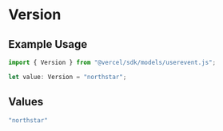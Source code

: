 # Version

## Example Usage

```typescript
import { Version } from "@vercel/sdk/models/userevent.js";

let value: Version = "northstar";
```

## Values

```typescript
"northstar"
```